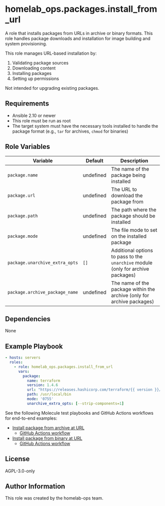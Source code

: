 # homelab_ops.packages.install_from_url

A role that installs packages from URLs in archive or binary formats. This role handles package downloads and installation for image building and system provisioning.

This role manages URL-based installation by:

1. Validating package sources
2. Downloading content
3. Installing packages
4. Setting up permissions

Not intended for upgrading existing packages.

## Requirements

- Ansible 2.10 or newer
- This role must be run as root
- The target system must have the necessary tools installed to handle the package format (e.g., `tar` for archives, `chmod` for binaries)

## Role Variables

| Variable | Default | Description |
| --- | --- | --- |
| `package.name` | undefined | The name of the package being installed |
| `package.url` | undefined | The URL to download the package from |
| `package.path` | undefined | The path where the package should be installed |
| `package.mode` | undefined | The file mode to set on the installed package |
| `package.unarchive_extra_opts` | `[]` | Additional options to pass to the `unarchive` module (only for archive packages) |
| `package.archive_package_name` | undefined | The name of the package within the archive (only for archive packages) |

## Dependencies

None

## Example Playbook

```yaml
- hosts: servers
  roles:
    - role: homelab_ops.packages.install_from_url
      vars:
        package:
          name: terraform
          version: 1.4.6
          url: "https://releases.hashicorp.com/terraform/{{ version }}/terraform_{{ version }}_linux_amd64.zip"
          path: /usr/local/bin
          mode: '0755'
          unarchive_extra_opts: [--strip-components=1]
```

See the following Molecule test playbooks and GitHub Actions workflows for end-to-end examples:

- [Install package from archive at URL](../../molecule/install_from_url.package_as_archive/converge.yml)
  - [GitHub Actions workflow](../../../.github/workflows/test-packages.yaml)
- [Install package from binary at URL](../../molecule/install_from_url.package_as_binary/converge.yml)
  - [GitHub Actions workflow](../../../.github/workflows/test-packages.yaml)

## License

AGPL-3.0-only

## Author Information

This role was created by the homelab-ops team.
